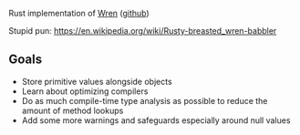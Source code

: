 Rust implementation of [Wren](https://wren.io/) ([github](https://github.com/wren-lang/wren))

Stupid pun:
<https://en.wikipedia.org/wiki/Rusty-breasted_wren-babbler>

## Goals

- Store primitive values alongside objects
- Learn about optimizing compilers
- Do as much compile-time type analysis as possible to reduce the amount of method lookups
- Add some more warnings and safeguards especially around null values
